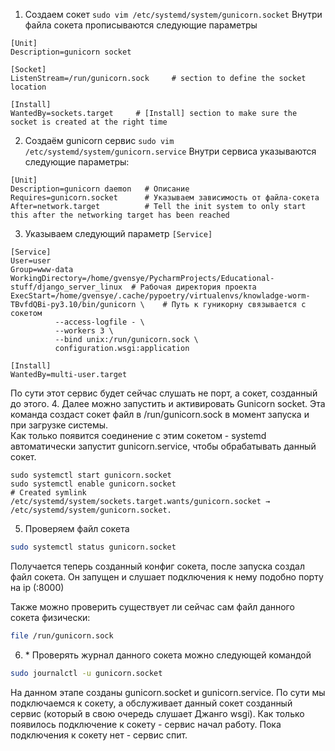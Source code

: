 



1. Создаем сокет
`sudo vim /etc/systemd/system/gunicorn.socket`
Внутри файла сокета прописываются следующие параметры
```
[Unit]
Description=gunicorn socket

[Socket]
ListenStream=/run/gunicorn.sock     # section to define the socket location

[Install]
WantedBy=sockets.target     # [Install] section to make sure the socket is created at the right time
```
2. Создаём gunicorn сервис
```sudo vim /etc/systemd/system/gunicorn.service```
Внутри сервиса указываются следующие параметры:
```
[Unit]
Description=gunicorn daemon   # Описание
Requires=gunicorn.socket      # Указываем зависимость от файла-сокета
After=network.target          # Tell the init system to only start this after the networking target has been reached
```
3. Указываем следующий параметр `[Service]`
```
[Service]
User=user
Group=www-data
WorkingDirectory=/home/gvensye/PycharmProjects/Educational-stuff/django_server_linux  # Рабочая директория проекта
ExecStart=/home/gvensye/.cache/pypoetry/virtualenvs/knowladge-worm-TBvfdQBi-py3.10/bin/gunicorn \    # Путь к гуникорну связывается с сокетом
          --access-logfile - \
          --workers 3 \
          --bind unix:/run/gunicorn.sock \
          configuration.wsgi:application
          
[Install]
WantedBy=multi-user.target
```

По сути этот сервис будет сейчас слушать не порт, а сокет, созданный до этого.
4. Далее можно запустить и активировать Gunicorn socket. Эта команда создаст сокет файл в /run/gunicorn.sock в момент запуска и при загрузке системы.  
Как только появится соединение с этим сокетом - systemd автоматически запустит gunicorn.service, чтобы обрабатывать данный сокет.  
```
sudo systemctl start gunicorn.socket
sudo systemctl enable gunicorn.socket
# Created symlink /etc/systemd/system/sockets.target.wants/gunicorn.socket → /etc/systemd/system/gunicorn.socket.
```
5. Проверяем файл сокета
```zsh
sudo systemctl status gunicorn.socket
```
Получается теперь созданный конфиг сокета, после запуска создал файл сокета. Он запущен и слушает подключения к нему подобно порту на ip  (:8000)

Также можно проверить существует ли сейчас сам файл данного сокета физически: 
```zsh
file /run/gunicorn.sock
```
6. \* Проверять журнал данного сокета можно следующей командой
```zsh
sudo journalctl -u gunicorn.socket
```
На данном этапе созданы gunicorn.socket и gunicorn.service. По сути мы подключаемся к сокету, а обслуживает данный сокет созданный сервис (который в свою очередь слушает Джанго wsgi).
Как только появилось подключение к сокету - сервис начал работу. Пока подключения к сокету нет - сервис спит.